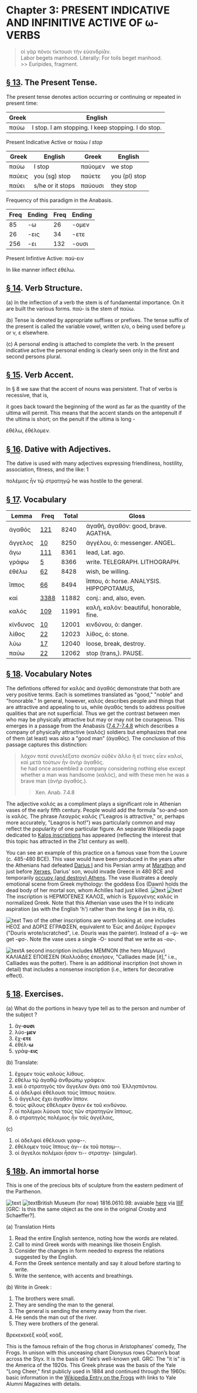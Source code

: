 # Chapter 3: PRESENT INDICATIVE AND INFINITIVE ACTIVE OF ω-VERBS


>  οἱ γὰρ πόνοι τίκτουσι τὴν εὐανδρίᾱν.<br/>
>  Labor begets manhood. Literally: For toils beget manhood.<br/>>> Euripides, fragment.




## [§ 13](#para13). The Present Tense.

The present tense denotes action occurring or continuing or repeated in present time:

| Greek | English | 
| --- | -- | 
|  παύω  |  I stop. I am stopping. I keep stopping. I do stop.  |

Present Indicative Active or παύω *I stop*





| Greek | English | Greek | English | 
| --- | --- | --- | --- 
| παύω | I stop | παύομεν | we stop | 
| παύεις | you (sg) stop | παύετε | you (pl) stop | 
| παύει | s/he or it stops | παύουσι | they stop | 




Frequency of this paradigm in the Anabasis.

| Freq | Ending | Freq | Ending | 
| --- | --- | --- | --- 
| 85 | -ω | 26 | -ομεν | 
| 26 | -εις | 34 | -ετε | 
| 256 | -ει | 132 | -ουσι | 




Present Infintive Active: παύ-ειν



In like manner inflect ἐθέλω.

## [§ 14](#para14). Verb Structure.


(a) In the inflection of a verb
the stem is of fundamental importance. On it are built
the various forms. παύ- is the stem of παύω.

(b) Tense is denoted by appropriate suffixes or prefixes.
The tense suffix of the present is called the variable vowel,
written ε/ο, ο being used before μ or ν, ε elsewhere.

(c) A personal ending is attached to complete the verb.
In the present indicative active the personal ending is
clearly seen only in the first and second persons plural.

## [§ 15](#para15). Verb Accent.


In § 8 we saw that the accent of
nouns was persistent. That of verbs is recessive, that is,


<pb n="8"/>

it goes back toward the beginning of the word as far as
the quantity of the ultima will permit. This means that
the accent stands on the antepenult if the ultima is short;
on the penult if the ultima is long -

ἐθέλω, ἐθέλομεν.

## [§ 16](#para16). Dative with Adjectives.


The dative is used with many adjectives expressing friendliness, hostility, association, fitness, and the like: 1

πολέμιος ἦν τῷ στρατηγῷ
he was hostile to the general.

## [§ 17](#para17). Vocabulary
| Lemma | Freq | Total | Gloss |
| --- | --- | --- | -- |
| ἀγαθός | [121](https://github.com/gregorycrane/CrosbySchaeffer2.0/tree/main/chaps/vocpassages/ἀγαθός.md) | 8240 | ἀγαθή, ἀγαθόν: good, brave. AGATHA. 
| ἄγγελος | [10](https://github.com/gregorycrane/CrosbySchaeffer2.0/tree/main/chaps/vocpassages/ἄγγελος.md) | 8250 | ἀγγέλου, ὁ: messenger. ANGEL.
| ἄγω | [111](https://github.com/gregorycrane/CrosbySchaeffer2.0/tree/main/chaps/vocpassages/ἄγω.md) | 8361 | lead, Lat. ago. 
| γράφω | [5](https://github.com/gregorycrane/CrosbySchaeffer2.0/tree/main/chaps/vocpassages/γράφω.md) | 8366 | write. TELEGRAPH. LITHOGRAPH.
| ἐθέλω | [62](https://github.com/gregorycrane/CrosbySchaeffer2.0/tree/main/chaps/vocpassages/ἐθέλω.md) | 8428 | wish, be willing. 
| ἵππος | [66](https://github.com/gregorycrane/CrosbySchaeffer2.0/tree/main/chaps/vocpassages/ἵππος.md) | 8494 | ἵππου, ὁ: horse. ANALYSIS. HIPPOPOTAMUS, 
| καί | [3388](https://github.com/gregorycrane/CrosbySchaeffer2.0/tree/main/chaps/vocpassages/καί.md) | 11882 | conj.: and, also, even.
| καλός | [109](https://github.com/gregorycrane/CrosbySchaeffer2.0/tree/main/chaps/vocpassages/καλός.md) | 11991 | καλή, καλόν: beautiful, honorable, fine.
| κίνδυνος | [10](https://github.com/gregorycrane/CrosbySchaeffer2.0/tree/main/chaps/vocpassages/κίνδυνος.md) | 12001 | κινδύνου, ὁ: danger.
| λίθος | [22](https://github.com/gregorycrane/CrosbySchaeffer2.0/tree/main/chaps/vocpassages/λίθος.md) | 12023 | λίθος, ὁ: stone.
| λύω | [17](https://github.com/gregorycrane/CrosbySchaeffer2.0/tree/main/chaps/vocpassages/λύω.md) | 12040 | loose, break, destroy.
| παύω | [22](https://github.com/gregorycrane/CrosbySchaeffer2.0/tree/main/chaps/vocpassages/παύω.md) | 12062 | stop (trans,). PAUSE.


## [§ 18](#para18). Vocabulary Notes


The defintions offered for καλός and ἀγαθός demonstrate that both are very positive terms. Each is sometimes translated as "good," "noble" and "honorable." In general, however, καλός describes people and things that are attractive and appealing to us, while ἀγαθός tends to address positive qualities that are not superficial. Thus we get the contrast between men who may be physically attractive but may or may not be courageous. This emerges in a passage from the Anabasis ([7.4.7-7.4.8](https://scaife-dev.perseus.org/reader/urn:cts:greekLit:tlg0032.tlg006.perseus-grc2:7.4.7-7.4.8?right=perseus-eng2) which describes a company of physically attractive (καλός) soldiers but emphasizes that one of them (at least) was also a "good man" (ἀγαθός). The conclusion of this passage captures this distinction:

>  λόχον ποτὲ συνελέξατο σκοπῶν οὐδὲν ἄλλο ἢ εἴ τινες εἶεν καλοί, καὶ μετὰ τούτων ἦν ἀνὴρ ἀγαθός.<br/>
>  he had once assembled a company considering nothing else except whether a man was handsome (καλός), and with these men he was a brave man (ἀνὴρ ἀγαθός.).<br/>
>> Xen. Anab. 7.4.8




The adjective καλός as a compliment plays a significant role in Athenian vases of the early fifth century. People would add the formula "so-and-son is καλός. The phrase Λεαγρὸς καλός ("Leagros is attractive," or, perhaps more accurately, "Leagros is hot!") was particularly common and may reflect the popularity of one particular figure. An separate Wikipedia page dedicated to [Kalos inscriptions](https://en.wikipedia.org/wiki/Kalos_inscription) has appeared (reflecting the interest that this topic has attracted in the 21st century as well).


You can see an example of this practice on a famous vase from the Louvre (c. 485-480 BCE). This vase would have been produced in the years after the Athenians had defeated [Darius I](https://en.wikipedia.org/wiki/Darius_the_Great) and his Persian army at [Marathon](https://en.wikipedia.org/wiki/Battle_of_Marathon) and just before [Xerxes](https://en.wikipedia.org/wiki/Xerxes_I), Darius' son, would invade Greece in 480 BCE and temporarily [occupy (and destroy) Athens](https://en.wikipedia.org/wiki/Achaemenid_destruction_of_Athens). The vase illustrates a deeply emotional scene from Greek mythology: the goddess Eos (Dawn) holds the dead body of her mortal son, whom Achilles had just killed.
![text](https://upload.wikimedia.org/wikipedia/commons/8/8b/Eos_Memnon_Louvre_G115.jpg)
![text](https://github.com/gregorycrane/CrosbySchaeffer2.0/blob/main/chaps/images/hermogkalos.jpg?raw=true)
The inscription is ΗΕΡΜΟΓΕΝΕΣ ΚΑΛΟΣ, which is Ἑρμογένης καλός in normalized Greek. Note that this Athenian vase uses the Η to indicate aspiration (as with the English 'h') rather than the long ê (as in êta, η).


![text](https://github.com/gregorycrane/CrosbySchaeffer2.0/blob/main/chaps/images/dourispanted.jpg?raw=true) Two of the other inscriptions are worth looking at. one includes ΗΕΟΣ and ΔΟΡΙΣ ΕΓΡΑΦΣΕΝ, equivalent to Ἐώς and Δοῦρις ἔγραψεν ("Douris wrote/scratched", i.e. Douris was the painter). Instead of a -ψ- we get -φσ-. Note the vase uses a single -Ο- sound that we write as -ου-.


![text](https://github.com/gregorycrane/CrosbySchaeffer2.0/blob/main/chaps/images/memnon.jpg?raw=true)A second inscription includes ΜΕΜΝΟΝ (the hero Μέμνων) ΚΑΛΙΑΔΕΣ ΕΠΟΙΕΣΕΝ (Καλλιάδης ἐποιήσεν, "Calliades made [it]," i.e., Calliades was the potter). There is an additional inscription (not shown in detail) that includes a nonsense inscription (i.e., letters for decorative effect).


## [§ 18](#para18). Exercises.





(a) What do the portions in heavy type tell as to the person
and number of the subject ?

1. ἄγ-**ουσι** 
2. λύο-**μεν** 
3. ἔχ-**ετε** 
4. ἐθέλ-**ω** 
5. γράφ-**εις**




(b) Translate:

1. ἔχομεν τοὺς καλοὺς λίθους. 
2. ἐθέλω τῷ ἀγαθῷ ἀνθρώπῳ γράφειν. 
3. καὶ ὁ στρατηγὸς τὸν ἄγγελον ἄγει ἀπὸ τοῦ Ἑλλησπόντου. 
4. οἱ ἀδελφοὶ ἐθέλουσι τοὺς ἵππους παύειν. 
5. ὁ ἄγγελος ἔχει ἀγαθὸν ἵππον.
6. τοὺς φίλους ἐθέλομεν ἄγειν ἐκ τοῦ κινδύνου. 
7. οἱ πολέμιοι λύουσι τοὺς τῶν στρατηγῶν ἵππους. 
8. ὁ στρατηγὸς πολέμιος ἦν τοῖς ἀγγέλοις,

<pb n="9"/>



(c)

1. οἱ ἀδελφοὶ ἐθέλουσι γραφ--. 
2. ἐθέλομεν τοὺς ἵππους ἀγ-- ἐκ τοῦ ποταμ--.
3. οἱ ἄγγελοι πολέμιοι ἦσαν τι-- στρατηγ- (singular).


## [§ 18b](#para18b). An immortal horse


This is one of the precious bits of sculpture from the eastern pediment of the Parthenon.



![text](https://github.com/gregorycrane/CrosbySchaeffer2.0/blob/main/chaps/images/parthhorse.jpg?raw=true)
![text](https://github.com/gregorycrane/CrosbySchaeffer2.0/blob/main/chaps/images/mid_00018006_001.jpg?raw=true)British Museum (for now) 1816.0610.98: avaiable [here](https://www.britishmuseum.org/collection/object/G_1816-0610-98) via [IIIF](https://iiif.io/) [GRC: Is this the same object as the one in the original Crosby and Schaeffer?].


<div type="textpart" subtype="para" n="19">


(a) Translation Hints

1. Read the entire English sentence, noting how the words are related.
2. Call to mind Greek words with meanings like thosein English.
3. Consider the changes in form needed to express the relations suggested by the English.
4. Form the Greek sentence mentally and say it aloud before starting to write.
5. Write the sentence, with accents and breathings.




(b) Write in Greek :

1. The brothers were small. 
2. They are sending the man to the general. 
3. The general is sending the enemy away from the river.
4. He sends the man out of the river. 
5. They were brothers of the general.




<div type="textpart" subtype="para" n="20">


Βρεκεκεκὲξ κοὰξ κοάξ. 



This is the famous refrain of the frog chorus in Aristophanes’ comedy, The Frogs. In unison with this unceasing chant Dionysus rows Charon’s boat across the Styx. It is the basis of Yale’s well-known yell. <note>GRC: The "it is" is the America of the 1920s. This Greek phrase was the basis of the Yale "Long Cheer," first publicly used in 1884 and continued through the 1960s: basic information in the [Wikipedia Entry on the Frogs](https://en.wikipedia.org/wiki/The_Frogs) with links to Yale Alumni Magazines with details.</note>

<pb n="10"/>




